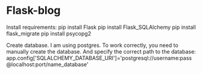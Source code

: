  # Flask-blog

Install requirements: 
  pip install Flask 
  pip install Flask_SQLAlchemy
  pip install flask_migrate 
  pip install psycopg2

Create database. I am using postgres. To work correctly, you need to manually create the database.
And specify the correct path to the database:
app.config['SQLALCHEMY_DATABASE_URI']='postgresql://username:pass@localhost:port/name_database'
